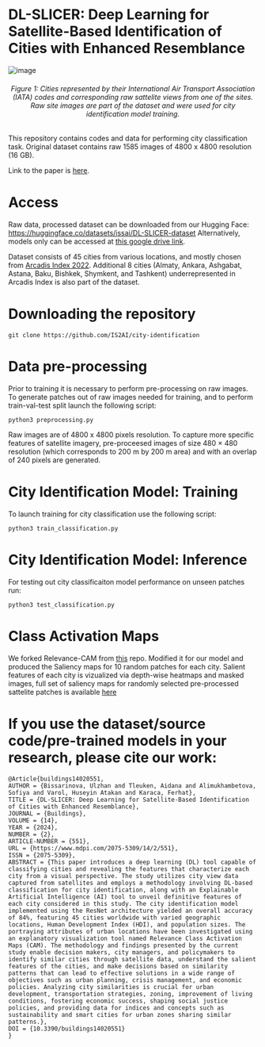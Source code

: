# DL-SLICER: Deep Learning for Satellite-Based Identification of Cities with Enhanced Resemblance

![image](https://github.com/IS2AI/city-similarity/assets/5821328/330f7d3d-e5a5-4f42-8631-e3bf837bd8df)
<h6 align="center"> Figure 1: Cities represented by their International Air Transport Association (IATA) codes and corresponding raw sattelite views from one of the sites. Raw site images are part of the dataset and were used for city identification model training. </h6>

This repository contains codes and data for performing city classification task. Original dataset contains raw 1585 images of 4800 x 4800 resolution (16 GB). 

Link to the paper is [here](https://www.mdpi.com/2682968).

# Access

Raw data, processed dataset can be downloaded from our Hugging Face: https://huggingface.co/datasets/issai/DL-SLICER-dataset
Alternatively, models only can be accessed at [this google drive link](https://drive.google.com/drive/folders/1-7C7YY3ejCsLZlXKM5o0E8kT5IY2ROyK?usp=sharing).

Dataset consists of 45 cities from various locations, and mostly chosen from [Arcadis Index 2022](https://www.arcadis.com/en/knowledge-hub/perspectives/global/sustainable-cities-index). Additional 8 cities (Almaty, Ankara, Ashgabat, Astana, Baku, Bishkek, Shymkent, and Tashkent) underrepresented in Arcadis Index is also part of the dataset.

# Downloading the repository

```
git clone https://github.com/IS2AI/city-identification
```

# Data pre-processing 

Prior to training it is necessary to perform pre-processing on raw images. To generate patches out of raw images needed for training, and to perform train-val-test split launch the following script:

```
python3 preprocessing.py
```
Raw images are of 4800 x 4800 pixels resolution. To capture more specific features of satellite imagery, pre-proceesed images of size 480 × 480 resolution (which corresponds to 200 m by 200 m area) and with an overlap of 240 pixels are generated.

# City Identification Model: Training

To launch training for city classification use the following script:
```
python3 train_classification.py
```

# City Identification Model: Inference

For testing out city classificaiton model performance on unseen patches run:
```
python3 test_classification.py
```

# Class Activation Maps

We forked Relevance-CAM from [this](https://github.com/mongeoroo/Relevance-CAM) repo. Modified it for our model and produced the Saliency maps for 10 random patches for each city. Salient features of each city is vizualized via depth-wise heatmaps and masked images, full set of saliency maps for randomly selected pre-processed sattelite patches is available [here](https://drive.google.com/drive/folders/1ryIsorRSUBuroRSG3gmCJCwrGWvK6uxQ?usp=sharing)

# If you use the dataset/source code/pre-trained models in your research, please cite our work:

```
@Article{buildings14020551,
AUTHOR = {Bissarinova, Ulzhan and Tleuken, Aidana and Alimukhambetova, Sofiya and Varol, Huseyin Atakan and Karaca, Ferhat},
TITLE = {DL-SLICER: Deep Learning for Satellite-Based Identification of Cities with Enhanced Resemblance},
JOURNAL = {Buildings},
VOLUME = {14},
YEAR = {2024},
NUMBER = {2},
ARTICLE-NUMBER = {551},
URL = {https://www.mdpi.com/2075-5309/14/2/551},
ISSN = {2075-5309},
ABSTRACT = {This paper introduces a deep learning (DL) tool capable of classifying cities and revealing the features that characterize each city from a visual perspective. The study utilizes city view data captured from satellites and employs a methodology involving DL-based classification for city identification, along with an Explainable Artificial Intelligence (AI) tool to unveil definitive features of each city considered in this study. The city identification model implemented using the ResNet architecture yielded an overall accuracy of 84%, featuring 45 cities worldwide with varied geographic locations, Human Development Index (HDI), and population sizes. The portraying attributes of urban locations have been investigated using an explanatory visualization tool named Relevance Class Activation Maps (CAM). The methodology and findings presented by the current study enable decision makers, city managers, and policymakers to identify similar cities through satellite data, understand the salient features of the cities, and make decisions based on similarity patterns that can lead to effective solutions in a wide range of objectives such as urban planning, crisis management, and economic policies. Analyzing city similarities is crucial for urban development, transportation strategies, zoning, improvement of living conditions, fostering economic success, shaping social justice policies, and providing data for indices and concepts such as sustainability and smart cities for urban zones sharing similar patterns.},
DOI = {10.3390/buildings14020551}
}
```

